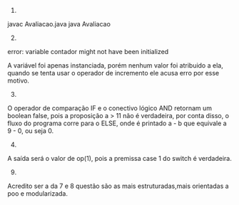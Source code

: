 1) 
javac Avaliacao.java
java Avaliacao

2)
error: variable contador might not have been initialized

A variável foi apenas instanciada, porém nenhum valor foi atribuido a ela, quando se tenta usar o operador de incremento ele acusa erro por esse motivo.

3) 
O operador de comparação IF e o conectivo lógico AND retornam um boolean false, pois a proposição a > 11 não é verdadeira, por conta disso, o fluxo do programa corre para o ELSE, onde é printado a - b que equivale a 9 - 0, ou seja 0. 

4)
A saída será o valor de op(1), pois a premissa case 1 do switch é verdadeira.

9) 
Acredito ser a da 7 e 8 questão são as mais estruturadas,mais orientadas a poo e modularizada.
